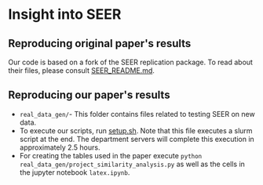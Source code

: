 # Insight into SEER

## Reproducing original paper's results
Our code is based on a fork of the SEER replication package. To read about their files, please consult [SEER_README.md](SEER_README.md). 

## Reproducing our paper's results
* `real_data_gen/`- This folder contains files related to testing SEER on new data.
* To execute our scripts, run [setup.sh](setup.sh). Note that this file executes a slurm script at the end. The department servers will complete this execution in approximately 2.5 hours.
* For creating the tables used in the paper execute `python real_data_gen/project_similarity_analysis.py` as well as the cells in the jupyter notebook `latex.ipynb`.
